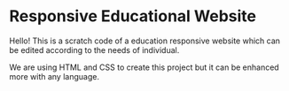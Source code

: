 # Responsive Educational Website

Hello! This is a scratch code of a education responsive website which can be edited according to the needs of individual.

We are using HTML and CSS to create this project but it can be enhanced more with any language.
